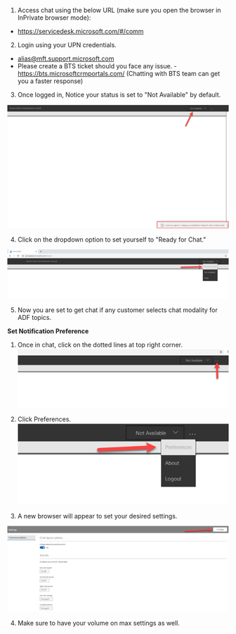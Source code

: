 1. Access chat using the below URL (make sure you open the browser in InPrivate browser mode):
- https://servicedesk.microsoft.com/#/comm
2. Login using your UPN credentials.
- alias@mft.support.microsoft.com
- Please create a BTS ticket should you face any issue.
-https://bts.microsoftcrmportals.com/ (Chatting with BTS team can get you a faster response)
3. Once logged in, Notice your status is set to "Not Available" by default.

![image.png](/.attachments/image-f5509ed0-51d2-4b3c-ae43-628e2173eec9.png)

4. Click on the dropdown option to set yourself to "Ready for Chat."

![image.png](/.attachments/image-9de696e6-7752-4300-81c0-13e339c6d84a.png)

5. Now you are set to get chat if any customer selects chat modality for ADF topics. 


**Set Notification Preference**

1. Once in chat, click on the dotted lines at top right corner.
![image.png](/.attachments/image-b277d8cb-d253-4a04-90de-026c65acb4ac.png)

2. Click Preferences.
![image.png](/.attachments/image-ca3a6575-a3fd-4ff4-b48b-816e75251cba.png)

3. A new browser will appear to set your desired settings. 

![image.png](/.attachments/image-f2a44ee7-6123-4f6e-aac6-b1e747f40173.png)

4. Make sure to have your volume on max settings as well.


